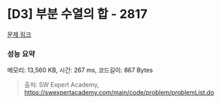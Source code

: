 # [D3] 부분 수열의 합 - 2817 

[문제 링크](https://swexpertacademy.com/main/code/problem/problemDetail.do?contestProbId=AV7IzvG6EksDFAXB) 

### 성능 요약

메모리: 13,560 KB, 시간: 267 ms, 코드길이: 867 Bytes



> 출처: SW Expert Academy, https://swexpertacademy.com/main/code/problem/problemList.do
